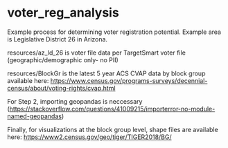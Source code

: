 # voter_reg_analysis
Example process for determining voter registration potential.  Example area is Legislative District 26 in Arizona. 

resources/az_ld_26 is voter file data per TargetSmart voter file (geographic/demographic only- no PII)

resources/BlockGr is the latest 5 year ACS CVAP data by block group available here: https://www.census.gov/programs-surveys/decennial-census/about/voting-rights/cvap.html

For Step 2, importing geopandas is neccessary (https://stackoverflow.com/questions/41009215/importerror-no-module-named-geopandas)

Finally, for visualizations at the block group level, shape files are available here: https://www2.census.gov/geo/tiger/TIGER2018/BG/

